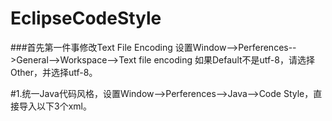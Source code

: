 # EclipseCodeStyle

###首先第一件事修改Text File Encoding
设置Window-->Perferences-->General-->Workspace-->Text file encoding
如果Default不是utf-8，请选择Other，并选择utf-8。

#1.统一Java代码风格，设置Window-->Perferences-->Java-->Code Style，直接导入以下3个xml。
